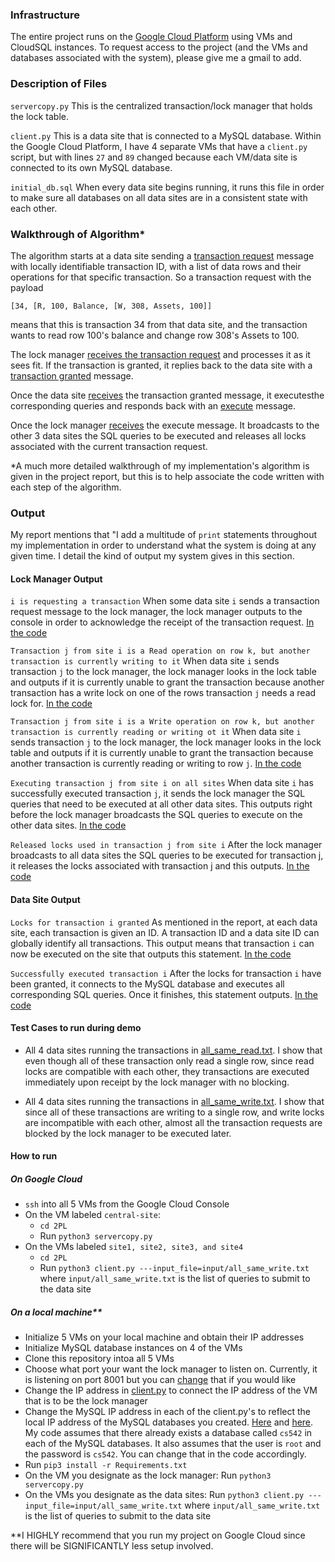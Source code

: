 ### Infrastructure

The entire project runs on the [Google Cloud Platform](https://cloud.google.com/) using VMs and CloudSQL instances. To request access to the
project (and the VMs and databases associated with the system), please give me a gmail to add. 

### Description of Files

```servercopy.py``` This is the centralized transaction/lock manager that holds the lock table. 

```client.py``` This is a data site that is connected to a MySQL database. Within the Google Cloud Platform, I have 4 separate VMs that have a ```client.py``` script, but with lines ```27``` and ```89``` changed because each VM/data site is connected to its own MySQL database. 

```initial_db.sql``` When every data site begins running, it runs this file in order to make sure all databases on all data sites are in a consistent state with each other. 

### Walkthrough of Algorithm*

The algorithm starts at a data site sending a [transaction request](https://github.com/dhu5432/2PL/blob/master/client.py#L132) message with locally identifiable transaction ID, with a list of data rows and their operations for that specific transaction. So a transaction request with the payload 

```[34, [R, 100, Balance, [W, 308, Assets, 100]]```

means that this is transaction 34 from that data site, and the transaction wants to read row 100's balance and change row 308's Assets to 100. 

The lock manager [receives the transaction request](https://github.com/dhu5432/2PL/blob/master/servercopy.py#L113) and processes it as it sees fit. If the transaction is granted, it replies back to the data site with a [transaction granted](https://github.com/dhu5432/2PL/blob/master/servercopy.py#L161) message. 

Once the data site [receives](https://github.com/dhu5432/2PL/blob/master/client.py#L41) the transaction granted message, it executesthe corresponding queries and responds back with an [execute](https://github.com/dhu5432/2PL/blob/master/client.py#L78) message. 

Once the lock manager [receives](https://github.com/dhu5432/2PL/blob/master/servercopy.py#L69) the execute message. It broadcasts to the other 3 data sites the SQL queries to be executed and releases all locks associated with the current transaction request. 


*A much more detailed walkthrough of my implementation's algorithm is given in the project report, but this is to help associate the code written with each step of the algorithm.

### Output
My report mentions that "I add a multitude of ```print``` statements throughout my implementation in order to understand what the system is doing at any given time. I detail the kind of output my system gives in this section. 

#### Lock Manager Output
```i is requesting a transaction``` When some data site ```i``` sends a transaction request message to the lock manager, the lock manager outputs to the console in order to acknowledge the receipt of the transaction request. [In the code](https://github.com/dhu5432/2PL/blob/master/servercopy.py#L121)

```Transaction j from site i is a Read operation on row k, but another transaction is currently writing to it``` When data site ```i``` sends transaction ```j``` to the lock manager, the lock manager looks in the lock table and outputs if it is currently unable to grant the transaction because another transaction has a write lock on one of the rows transaction ```j``` needs a read lock for. [In the code](https://github.com/dhu5432/2PL/blob/master/servercopy.py#L132)

```Transaction j from site i is a Write operation on row k, but another transaction is currently reading or writing ot it``` When data site ```i``` sends transaction ```j``` to the lock manager, the lock manager looks in the lock table and outputs if it is currently unable to grant the transaction because another transaction is currently reading or writing to row ```j```. [In the code](https://github.com/dhu5432/2PL/blob/master/servercopy.py#L134)

```Executing transaction j from site i on all sites``` When data site ```i``` has successfully executed transaction ```j```, it sends the lock manager the SQL queries that need to be executed at all other data sites. This outputs right before the lock manager broadcasts the SQL queries to execute on the other data sites. [In the code](https://github.com/dhu5432/2PL/blob/master/servercopy.py#L134)

```Released locks used in transaction j from site i``` After the lock manager broadcasts to all data sites the SQL queries to be executed for transaction j, it releases the locks associated with transaction j and this outputs. [In the code](https://github.com/dhu5432/2PL/blob/master/servercopy.py#L82)

#### Data Site Output
```Locks for transaction i granted``` As mentioned in the report, at each data site, each transaction is given an ID. A transaction ID and a data site ID can globally identify all transactions. This output means that transaction ```i``` can now be executed on the site that outputs this statement. [In the code](https://github.com/dhu5432/2PL/blob/master/client.py#L44)

```Successfully executed transaction i``` After the locks for transaction ```i``` have been granted, it connects to the MySQL database and executes all corresponding SQL queries. Once it finishes, this statement outputs. [In the code](https://github.com/dhu5432/2PL/blob/master/client.py#L77)

#### Test Cases to run during demo

* All 4 data sites running the transactions in [all_same_read.txt](https://github.com/dhu5432/2PL/blob/master/input/all_same_read.txt). I show that even though all of these transaction only read a single row, since read locks are compatible with each other, they transactions are executed immediately upon receipt by the lock manager with no blocking. 

* All 4 data sites running the transactions in [all_same_write.txt](https://github.com/dhu5432/2PL/blob/master/input/all_same_write.txt). I show that since all of these transactions are writing to a single row, and write locks are incompatible with each other, almost all the transaction requests are blocked by the lock manager to be executed later. 

#### How to run

##### On Google Cloud
* ```ssh``` into all 5 VMs from the Google Cloud Console
* On the VM labeled ```central-site```:
    * ```cd 2PL```
    * Run ```python3 servercopy.py``` 
* On the VMs labeled ```site1, site2, site3, and site4```
    * ```cd 2PL```
    * Run ```python3 client.py ---input_file=input/all_same_write.txt``` where ```input/all_same_write.txt``` is the list of queries to submit to the data site
    
##### On a local machine**
* Initialize 5 VMs on your local machine and obtain their IP addresses
* Initialize MySQL database instances on 4 of the VMs
* Clone this repository intoa all 5 VMs
* Choose what port your want the lock manager to listen on. Currently, it is listening on port 8001 but you can [change](https://github.com/dhu5432/2PL/blob/master/servercopy.py#L208) that if you would like
* Change the IP address in [client.py](https://github.com/dhu5432/2PL/blob/master/client.py#L102) to connect the IP address of the VM that is to be the lock manager
* Change the MySQL IP address in each of the client.py's to reflect the local IP address of the MySQL databases you created. [Here](https://github.com/dhu5432/2PL/blob/master/client.py#L28) and [here](https://github.com/dhu5432/2PL/blob/master/client.py#L55). My code assumes that there already exists a database called ```cs542``` in each of the MySQL databases. It also assumes that the user is ```root``` and the password is ```cs542```. You can change that in the code accordingly. 
* Run ```pip3 install -r Requirements.txt```
* On the VM you designate as the lock manager: Run ```python3 servercopy.py``` 
* On the VMs you designate as the data sites: Run ```python3 client.py ---input_file=input/all_same_write.txt``` where ```input/all_same_write.txt``` is the list of queries to submit to the data site

\**I HIGHLY recommend that you run my project on Google Cloud since there will be SIGNIFICANTLY less setup involved. 



